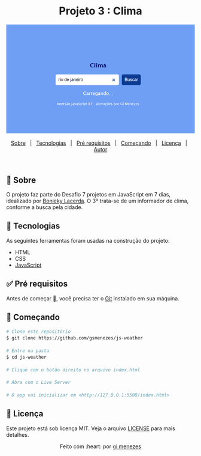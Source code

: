 
<h1 align="center">Projeto 3 : Clima</h1>

![Print da tela](screenshot.png)

<p align="center">
  <a href="#dart-sobre">Sobre</a> &#xa0; | &#xa0; 
  <a href="#rocket-tecnologias">Tecnologias</a> &#xa0; | &#xa0;
  <a href="#white_check_mark-pré-requesitos">Pré requisitos</a> &#xa0; | &#xa0;
  <a href="#checkered_flag-começando">Começando</a> &#xa0; | &#xa0;
  <a href="#memo-licença">Licença</a> &#xa0; | &#xa0;
  <a href="https://github.com/gsmenezes" target="_blank">Autor</a>
</p>

<br>

## :dart: Sobre ##

O projeto faz parte do Desafio 7 projetos em JavaScript em 7 dias, idealizado por [Bonieky Lacerda](https://github.com/bonieky).
O 3º trata-se de um informador de clima, conforme a busca pela cidade.


## :rocket: Tecnologias ##

As seguintes ferramentas foram usadas na construção do projeto:

- HTML
- CSS
- [JavaScript](https://www.javascript.com/)

## :white_check_mark: Pré requisitos ##

Antes de começar :checkered_flag:, você precisa ter o [Git](https://git-scm.com) instalado em sua máquina.

## :checkered_flag: Começando ##

```bash
# Clone este repositório
$ git clone https://github.com/gsmenezes/js-weather

# Entre na pasta
$ cd js-weather

# Clique com o botão direito no arquivo index.html

# Abra com o Live Server

# O app vai inicializar em <http://127.0.0.1:5500/index.html>
```

## :memo: Licença ##

Este projeto está sob licença MIT. Veja o arquivo [LICENSE](LICENSE.md) para mais detalhes.

<p align="center">
Feito com :heart: por <a href="https://github.com/gsmenezes" target="_blank">gi menezes</a>
</p>
